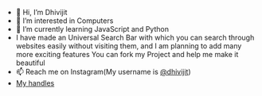 - 👋 Hi, I’m Dhivijit
- 👀 I’m interested in Computers
- 🌱 I’m currently learning JavaScript and Python
- I have made an Universal Search Bar with which you can search through websites easily without visiting them, and I am planning to add many more exciting features
You can fork my Project and help me make it beautiful
- 📫 Reach me on Instagram(My username is [@dhivijit](https://www.instagram.com/dhivijit))
- [My handles](https://dhivijit.bio.link)

<!---
dhivijit/dhivijit is a ✨ special ✨ repository because its `README.md` (this file) appears on your GitHub profile.
You can click the Preview link to take a look at your changes.
--->
